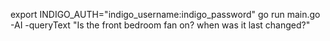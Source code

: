 export INDIGO_AUTH="indigo_username:indigo_password"
go run main.go -AI -queryText "Is the front bedroom fan on? when was it last changed?"
